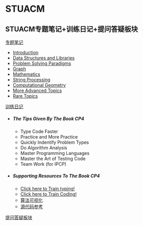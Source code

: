 # STUACM
STUACM专题笔记+训练日记+提问答疑板块
---

[专题笔记](#专题笔记)
- [Introduction](https://github.com/TaoistPriestC/STUACM/blob/main/UVA/Introduction.md)
- [Data Structures and Libraries](#DataStructuresAndLibraries)
- [Problem Solving Paradigms](#ProblemSolvingParadigms)
- [Graph](#Graph)
- [Mathematics](#Mathematics)
- [String Processing](#StringProcessing)
- [Computational Geometry](#ComputationalGeometry)
- [More Advanced Topics](#MoreAdvancedTopics)
- [Rare Topics](#RareTopics)

[训练日记](#训练日记)
- ##### The Tips Given By The Book CP4
  - Type Code Faster 
  - Practice and More Practice 
  - Quickly Indentify Problem Types
  - Do Algorithm Analysis
  - Master Programming Languages
  - Master the Art of Testing Code
  - Team Work (for IPCP)

- ##### Supporting Resources To The Book CP4
  - [Click here to Train typing!](https://www.typingtest.com/)  
  - [Click here to Train Coding!](https://onlinejudge.org/)  
  - [算法可视化](https://visualgo.net/en)
  - [源代码参考](https://github.com/stevenhalim/cpbook-code)


[提问答疑板块](https://github.com/TaoistPriestC/STUACM/issues)



